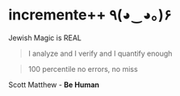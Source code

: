# incremente++ ٩(◕‿◕｡)۶
Jewish Magic is REAL

> I analyze and I verify and I quantify enough

> 100 percentile no errors, no miss

Scott Matthew - **Be Human**
